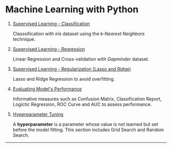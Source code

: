 # Machine Learning with Python


1. [Supervised Learning - Classification][1]

    Classsification with _iris_ dataset using the _k-Nearest Neighbors_ technique.

2. [Supervised Learning - Regression][2]

    Linear Regression and Cross-validation with _Gapminder_ dataset.

3. [Supervised Learning - Regularization (Lasso and Ridge)][3]
    
    Lasso and Ridge Regression to avoid overfitting.

4. [Evaluating Model's Performance][4]
    
    Informative measures such as Confusion Matrix, Classification Report, Logictic Regression, ROC Curve and AUC to assess performance.
    
5. [Hyperparameter Tuning][5]
    
    A **hyperparameter** is a parameter whose value is not learned but set before the model fitting. This section includes Grid Search and Random Search.

---
[1]: https://github.com/kaymal/Machine-Learning-with-Python/blob/master/Supervised%20Learning-Classification.ipynb
[2]: https://github.com/kaymal/Machine-Learning-with-Python/blob/master/Supervised%20Learning-Regression.ipynb
[3]: https://github.com/kaymal/Machine-Learning-with-Python/blob/master/Supervised%20Learning-Regularization.ipynb
[4]: https://github.com/kaymal/Machine-Learning-with-Python/blob/master/Evaluating%20Model's%20Performance.ipynb
[5]: https://github.com/kaymal/Machine-Learning-with-Python/blob/master/Hyperparameter%20Tuning.ipynb
